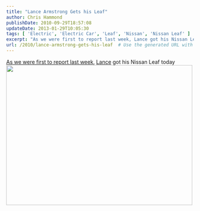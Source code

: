 ```yaml
---
title: "Lance Armstrong Gets his Leaf"
author: Chris Hammond
publishDate: 2010-09-29T18:57:08
updateDate: 2013-01-29T10:05:30
tags: [ 'Electric', 'Electric Car', 'Leaf', 'Nissan', 'Nissan Leaf' ]
excerpt: "As we were first to report last week, Lance got his Nissan Leaf today "
url: /2010/lance-armstrong-gets-his-leaf  # Use the generated URL with year
---
```

<a href="https://www.leafowner.com/Forums/forumid/2/threadid/590/scope/posts.aspx">As we were first to report last week</a>, <a href="https://twitter.com/lancearmstrong" target="_blank" rel="nofollow">Lance</a> got his Nissan Leaf today<br /> <a href="https://plixi.com/p/47846745" target="_blank"><img alt="" src="https://c0013499.cdn1.cloudfiles.rackspacecloud.com/x2_2da1559" height="376" width="500" style="border-width: 0px;border-style: solid;" /></a>
